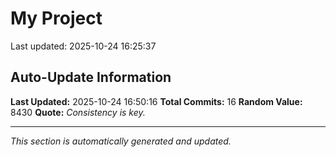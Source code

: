 # My Project


Last updated: 2025-10-24 16:25:37























































































































































































































































































































































































































## Auto-Update Information

**Last Updated:** 2025-10-24 16:50:16
**Total Commits:** 16
**Random Value:** 8430
**Quote:** _Consistency is key._

---
_This section is automatically generated and updated._